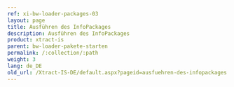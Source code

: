 ```yaml
---
ref: xi-bw-loader-packages-03
layout: page
title: Ausführen des InfoPackages
description: Ausführen des InfoPackages
product: xtract-is
parent: bw-loader-pakete-starten
permalink: /:collection/:path
weight: 3
lang: de_DE
old_url: /Xtract-IS-DE/default.aspx?pageid=ausfuehren-des-infopackages
---
```

